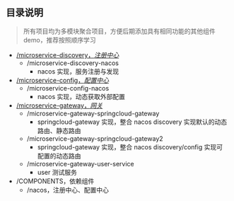 ## 目录说明
> 所有项目均为多模块聚合项目，方便后期添加具有相同功能的其他组件 demo，推荐按照顺序学习

* [/microservice-discovery，*注册中心*](https://github.com/goindow/microservice-components-learning/tree/main/microservice-discovery)
  * /microservice-discovery-nacos
    * nacos 实现，服务注册与发现
* [/microservice-config，*配置中心*](https://github.com/goindow/microservice-components-learning/tree/main/microservice-config)
  * /microservice-config-nacos
    * nacos 实现，动态获取外部配置
* [/microservice-gateway，*网关*](https://github.com/goindow/microservice-components-learning/tree/main/microservice-gateway)
  * /microservice-gateway-springcloud-gateway
    * springcloud-gateway 实现，整合 nacos discovery 实现默认的动态路由、静态路由
  * /microservice-gateway-springcloud-gateway2
    * springcloud-gateway 实现，整合 nacos discovery/config 实现可配置的动态路由
  * /microservice-gateway-user-service
    * user 测试服务
* /COMPONENTS，依赖组件
  * /nacos，注册中心、配置中心
